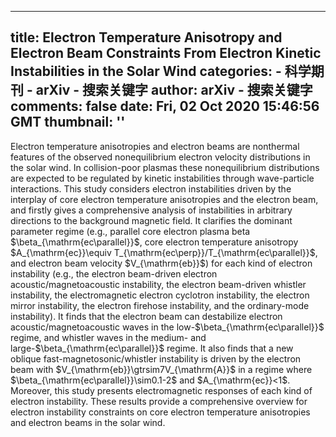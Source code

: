 
---
title: Electron Temperature Anisotropy and Electron Beam Constraints From
  Electron Kinetic Instabilities in the Solar Wind
categories: 
    - 科学期刊
    - arXiv - 搜索关键字
author: arXiv - 搜索关键字
comments: false
date: Fri, 02 Oct 2020 15:46:56 GMT
thumbnail: ''
---

<div>   
Electron temperature anisotropies and electron beams are nonthermal features
of the observed nonequilibrium electron velocity distributions in the solar
wind. In collision-poor plasmas these nonequilibrium distributions are expected
to be regulated by kinetic instabilities through wave-particle interactions.
This study considers electron instabilities driven by the interplay of core
electron temperature anisotropies and the electron beam, and firstly gives a
comprehensive analysis of instabilities in arbitrary directions to the
background magnetic field. It clarifies the dominant parameter regime (e.g.,
parallel core electron plasma beta $\beta_&#123;\mathrm&#123;ec\parallel&#125;&#125;$, core
electron temperature anisotropy $A_&#123;\mathrm&#123;ec&#125;&#125;\equiv
T_&#123;\mathrm&#123;ec\perp&#125;&#125;/T_&#123;\mathrm&#123;ec\parallel&#125;&#125;$, and electron beam velocity
$V_&#123;\mathrm&#123;eb&#125;&#125;$) for each kind of electron instability (e.g., the electron
beam-driven electron acoustic/magnetoacoustic instability, the electron
beam-driven whistler instability, the electromagnetic electron cyclotron
instability, the electron mirror instability, the electron firehose
instability, and the ordinary-mode instability). It finds that the electron
beam can destabilize electron acoustic/magnetoacoustic waves in the
low-$\beta_&#123;\mathrm&#123;ec\parallel&#125;&#125;$ regime, and whistler waves in the medium-
and large-$\beta_&#123;\mathrm&#123;ec\parallel&#125;&#125;$ regime. It also finds that a new
oblique fast-magnetosonic/whistler instability is driven by the electron beam
with $V_&#123;\mathrm&#123;eb&#125;&#125;\gtrsim7V_&#123;\mathrm&#123;A&#125;&#125;$ in a regime where
$\beta_&#123;\mathrm&#123;ec\parallel&#125;&#125;\sim0.1-2$ and $A_&#123;\mathrm&#123;ec&#125;&#125;<1$. Moreover, this
study presents electromagnetic responses of each kind of electron instability.
These results provide a comprehensive overview for electron instability
constraints on core electron temperature anisotropies and electron beams in the
solar wind.
  
</div>
            